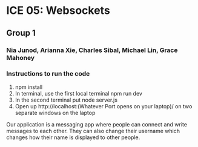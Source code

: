 # ICE 05: Websockets
## Group 1
### Nia Junod, Arianna Xie, Charles Sibal, Michael Lin, Grace Mahoney

### Instructions to run the code 
1. npm install
2. In terminal, use the first local terminal npm run dev
3. In the second terminal put node server.js
4. Open up http://localhost:(Whatever Port opens on your laptop)/ on two separate windows on the laptop

Our application is a messaging app where people can connect and write messages to each other. They can also change their username which changes how their name is displayed to other people.
